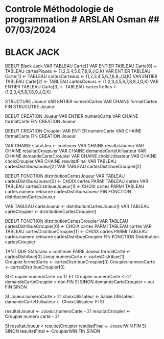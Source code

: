 # Controle Méthodologie de programmation                                                                           # ARSLAN Osman              ## 07/03/2024

# BLACK JACK

DEBUT Black Jack
  VAR TABLEAU Carte[]
  VAR ENTIER TABLEAU Carte[0] <- TABLEAU cartesPiques <- (1,2,3,4,5,6,7,8,9,J,Q,K)
  VAR ENTIER TABLEAU Carte[1] <- TABLEAU cartesCarreaux <- (1,2,3,4,5,6,7,8,9,J,Q,K)
  VAR ENTIER TABLEAU Carte[2] <- TABLEAU cartesCoeurs <- (1,2,3,4,5,6,7,8,9,J,Q,K)
  VAR ENTIER TABLEAU Carte[3] <- TABLEAU cartesTrèfles <- (1,2,3,4,5,6,7,8,9,J,Q,K)

  STRUCTURE Joueur
    VAR ENTIER numeroCartes
    VAR CHAINE formatCartes
  FIN STRUCUTRE Joueur

  DEBUT CREATION Joueur
    VAR ENTIER numeroCarte
    VAR CHAINE formatCarte
  FIN CREATION Joueur

  DEBUT CREATION Croupier
    VAR ENTIER numeroCarte
    VAR CHAINE formatCarte
  FIN CREATION Joueur

  VAR CHAINE statutJeu <- continuer
  VAR CHAINE resultatJoueur
  VAR CHAINE resultatCroupuier
  VAR CHAINE demandeCarteUtilisateur
  VAR CHAINE demandeCarteCroupier
  VAR CHAINE choixUtilisateur
  VAR CHAINE choixCroupier
  VAR CHAINE resultatFinal
  VAR TABLEAU cartesDistribueJoueur[2]
  VAR TABLEAU cartesDistribueCroupier[2]

  DEBUT FONCTION distributionCartesJoueur
    VAR TABLEAU cartesDistribueJoueur[0] <- CHOIX cartes PARMI TABLEAU cartes
    VAR TABLEAU cartesDistribueJoueur[1] <- CHOIX cartes PARMI TABLEAU cartes.numero
    retourne cartesDistribueJoueur
  FIN FONCTION distributionCartesJoueur

  VAR TABLEAU carteJoueur <- distributionCartesJoueur()
  VAR TABLEAU carteCroupier <- distributionCartesCroupier()

  DEBUT FONCTION distributionCartesCroupier
    VAR TABLEAU cartesDistribueCroupier[0] <- CHOIX cartes PARMI TABLEAU cartes
    VAR TABLEAU cartesDistribueCroupier[1] <- CHOIX cartes PARMI TABLEAU cartes.numero
    retourne cartesDistribueCroupier
  FIN FONCTION Distribution cartesCroupier

 TANT QUE StatutJeu = continuer FAIRE
   Joueur.formatCarte <- cartesDistribue[0]
   Joeur.numeroCarte <- cartesDistribue[1]
   Croupier.formatCarte <- cartesDistribueCroupier[0]
   Croupier.numeroCarte <- cartesDistribueCroupier[0]

   SI Croupier.numeroCarte >= 17 ET Croupier.numeroCarte <=21
     demandeCarteCroupier = non
   FIN SI
   SINON
     demandeCarteCroupier = oui
   FIN SINON

   SI Joueur.numeroCarte > 21
     choixUtilisateur <- Saisie Utilisateur
     damandeCarteUtilisateur <- ChoixUtilisateur
   FI SI

   resultatJoueur <- Joueur.numeroCarte - 21
   resultatCroupier <- Croupier.numero carte - 21

   SI resultatJoueur < resultatCroupier
       resultatFinal <- JoueurWIN
   FIN SI
   SINON
     resultatFinal <- CroupierWIN
   FIN SINON
   
   
   
  
    
